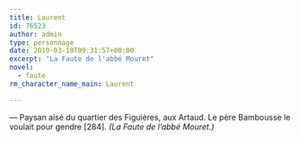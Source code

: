 ```yaml
---
title: Laurent
id: 76523
author: admin
type: personnage
date: 2010-03-10T09:31:57+00:00
excerpt: "La Faute de l'abbé Mouret"
novel:
  - faute
rm_character_name_main: Laurent

---
```

— Paysan aisé du quartier des Figuières, aux Artaud. Le père Bambousse le voulait pour gendre [284]. _(La Faute de l&rsquo;abbé Mouret.)_